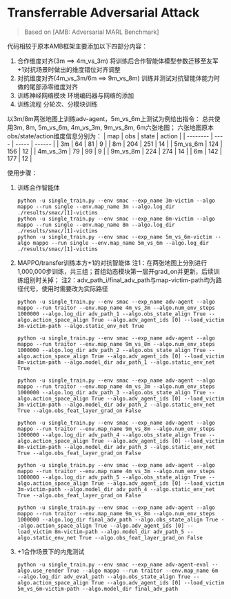 # Transferrable Adversarial Attack
> Based on [AMB: Adversarial MARL Benchmark]

代码相较于原本AMB框架主要添加以下四部分内容：
1. 合作维度对齐(3m ==> 4m_vs_3m)
   将训练后合作智能体模型参数迁移至友军+1对抗场景时做出的维度错位对齐调整
2. 对抗维度对齐(4m_vs_3m/6m ==> 9m_vs_8m)
   训练并测试对抗智能体能力时做的尾部添零维度对齐
3. 训练神经网络模块
   环境编码器与网络的添加
4. 训练流程
   分轮次、分模块训练

以3m/8m两张地图上训练adv-agent，5m_vs_6m上测试为例给出指令：
总共使用3m, 8m, 5m_vs_6m, 4m_vs_3m, 9m_vs_8m, 6m六张地图；
六张地图原本obs/state/action维度信息分别为：
| map      | obs  | state | action |
| -------- | ---- | ----- | ------ |
| 3m       | 64   | 81    | 9      |
| 8m       | 204  | 251   | 14     |
| 5m_vs_6m | 124  | 156   | 12     |
| 4m_vs_3m | 79   | 99    | 9      |
| 9m_vs_8m | 224  | 274   | 14     |
| 6m       | 142  | 177   | 12     |

使用步骤：
1. 训练合作智能体
   ```
   python -u single_train.py --env smac --exp_name 3m-victim --algo mappo --run single --env.map_name 3m --algo.log_dir ./results/smac/[1]-victims
   python -u single_train.py --env smac --exp_name 8m-victim --algo mappo --run single --env.map_name 8m --algo.log_dir ./results/smac/[1]-victims
   python -u single_train.py --env smac --exp_name 5m_vs_6m-victim --algo mappo --run single --env.map_name 5m_vs_6m --algo.log_dir ./results/smac/[1]-victims
   ```

2. MAPPO/transfer训练本方+1的对抗智能体
   注1：在两张地图上分别进行1,000,000步训练，共三组；首组动态模块第一层开grad_on并更新，后续训练组别时关掉；
   注2：adv_path_i/final_adv_path与map-victim-path均为路径代号，使用时需要改为实际路径
   ```
   python -u single_train.py --env smac --exp_name adv-agent --algo mappo --run traitor --env.map_name 4m_vs_3m --algo.num_env_steps 1000000 --algo.log_dir adv_path_1 --algo.obs_state_align True --algo.action_space_align True --algo.adv_agent_ids [0] --load_victim 3m-victim-path --algo.static_env_net True
   
   python -u single_train.py --env smac --exp_name adv-agent --algo mappo --run traitor --env.map_name 9m_vs_8m --algo.num_env_steps 1000000 --algo.log_dir adv_path_2 --algo.obs_state_align True --algo.action_space_align True --algo.adv_agent_ids [0] --load_victim 8m-victim-path --algo.model_dir adv_path_1 --algo.static_env_net True 
   
   python -u single_train.py --env smac --exp_name adv-agent --algo mappo --run traitor --env.map_name 4m_vs_3m --algo.num_env_steps 1000000 --algo.log_dir adv_path_3 --algo.obs_state_align True --algo.action_space_align True --algo.adv_agent_ids [0] --load_victim 3m-victim-path --algo.model_dir adv_path_2 --algo.static_env_net True --algo.obs_feat_layer_grad_on False
   
   python -u single_train.py --env smac --exp_name adv-agent --algo mappo --run traitor --env.map_name 9m_vs_8m --algo.num_env_steps 1000000 --algo.log_dir adv_path_4 --algo.obs_state_align True --algo.action_space_align True --algo.adv_agent_ids [0] --load_victim 8m-victim-path --algo.model_dir adv_path_3 --algo.static_env_net True --algo.obs_feat_layer_grad_on False
   
   python -u single_train.py --env smac --exp_name adv-agent --algo mappo --run traitor --env.map_name 4m_vs_3m --algo.num_env_steps 1000000 --algo.log_dir adv_path_5 --algo.obs_state_align True --algo.action_space_align True --algo.adv_agent_ids [0] --load_victim 3m-victim-path --algo.model_dir adv_path_4 --algo.static_env_net True --algo.obs_feat_layer_grad_on False
   
   python -u single_train.py --env smac --exp_name adv-agent --algo mappo --run traitor --env.map_name 9m_vs_8m --algo.num_env_steps 1000000 --algo.log_dir final_adv_path --algo.obs_state_align True --algo.action_space_align True --algo.adv_agent_ids [0] --load_victim 8m-victim-path --algo.model_dir adv_path_5 --algo.static_env_net True --algo.obs_feat_layer_grad_on False
   ```

3. +1合作场景下的内鬼测试
   ```
   python -u single_train.py --env smac --exp_name adv-agent-eval --algo.use_render True --algo mappo --run traitor --env.map_name 6m  --algo.log_dir adv_eval_path --algo.obs_state_align True --algo.action_space_align True --algo.adv_agent_ids [0] --load_victim 5m_vs_6m-victim-path --algo.model_dir final_adv_path
   ```
